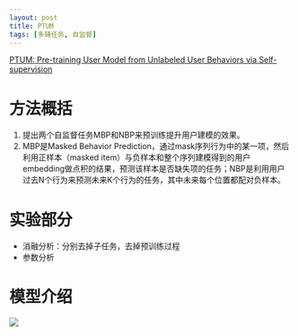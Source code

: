 ```yaml
---
layout: post
title: PTUM
tags: [多辅任务, 自监督]
---
```

[PTUM: Pre-training User Model from Unlabeled User Behaviors via Self-supervision](https://arxiv.org/abs/2010.01494)

# 方法概括
1. 提出两个自监督任务MBP和NBP来预训练提升用户建模的效果。
2. MBP是Masked Behavior Prediction，通过mask序列行为中的某一项，然后利用正样本（masked item）与负样本和整个序列建模得到的用户embedding做点积的结果，预测该样本是否缺失项的任务；NBP是利用用户过去N个行为来预测未来K个行为的任务，其中未来每个位置都配对负样本。

# 实验部分
- 消融分析：分别去掉子任务，去掉预训练过程
- 参数分析
# 模型介绍
![](/PreRec_CDR/assets/fig/7.png)
